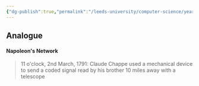 ```yaml
---
{"dg-publish":true,"permalink":"/leeds-university/computer-science/year-1/professional-computing/week-3-1-networks-and-software/early-networks/","tags":["TODO"]}
---
```


## Analogue

#### Napoleon's Network
> 11 o'clock, 2nd March, 1791:
> Claude Chappe used a mechanical device to send a coded signal read by his brother 10 miles away with a telescope

